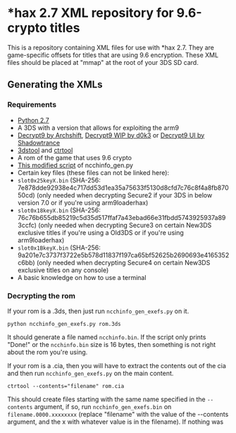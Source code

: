 # *hax 2.7 XML repository for 9.6-crypto titles
This is a repository containing XML files for use with *hax 2.7. They are game-specific offsets for titles that are using 9.6 encryption. These XML files should be placed at "mmap" at the root of your 3DS SD card.

## Generating the XMLs

### Requirements

- [Python 2.7](https://www.python.org)
- A 3DS with a version that allows for exploiting the arm9
- [Decrypt9 by Archshift](https://github.com/archshift/Decrypt9), [Decrypt9 WIP by d0k3](https://github.com/d0k3/Decrypt9) or [Decrypt9 UI by Shadowtrance](https://github.com/shadowtrance/Decrypt9)
- [3dstool](https://github.com/dnasdw/3dstool) and [ctrtool](https://github.com/profi200/Project_CTR)
- A rom of the game that uses 9.6 crypto
- [This modified script](https://gist.github.com/ihaveamac/304bb69e98fc4ce2d5c9) of ncchinfo_gen.py
- Certain key files (these files can not be linked here):
 - `slot0x25keyX.bin` (SHA-256: 7e878dde92938e4c717dd53d1ea35a75633f5130d8cfd7c76c8f4a8fb87050cd) (only needed when decrypting Secure2 if your 3DS in below version 7.0 or if you're using arm9loaderhax)
 - `slot0x18keyX.bin` (SHA-256: 76c76b655db85219c5d35d517ffaf7a43ebad66e31fbdd5743925937a893ccfc) (only needed when decrypting Secure3 on certain New3DS exclusive titles if you're using a Old3DS or if you're using arm9loaderhax)
 - `slot0x1BkeyX.bin` (SHA-256: 9a201e7c3737f3722e5b578d11837f197ca65bf52625b2690693e4165352c6bb) (only needed when decrypting Secure4 on certain New3DS exclusive titles on any console)
- A basic knowledge on how to use a terminal

### Decrypting the rom

If your rom is a .3ds, then just run `ncchinfo_gen_exefs.py` on it.
```
python ncchinfo_gen_exefs.py rom.3ds
```
It should generate a file named `ncchinfo.bin`. If the script only prints "Done!" or the `ncchinfo.bin` size is 16 bytes, then something is not right about the rom you're using.

If your rom is a .cia, then you will have to extract the contents out of the cia and then run `ncchinfo_gen_exefs.py` on the main content.
```
ctrtool --contents="filename" rom.cia
```
This should create files starting with the same name specified in the `--contents` argument, if so, run `ncchinfo_gen_exefs.bin` on `filename.0000.xxxxxxxx` (replace "filename" with the value of the --contents argument, and the x with whatever value is in the filename).
If nothing was 

